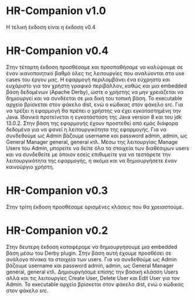 # HR-Companion v1.0
Η τελική έκδοση είναι η έκδοση v0.4

# HR-Companion v0.4
Στην τέταρτη έκδοση προσθέσαμε και προσπαθήσαμε να καλύψουμε σε έναν ικανοποιητικό βαθμό όλες τις λειτουργίες που αναλύονται στα use cases του έργου μας. Η εφαρμογή περιλαμβάνει ένα εύχρηστο και ευχάριστο για τον χρήστη γραφικό περιβάλλον, καθώς και μια embedded βάση δεδομένων (Apache Derby), ώστε ο χρήστης να μην χρειάζεται να δημιουργεί και να συνδέεται σε μια δική του τοπική βάση. Το executable αρχείο βρίσκεται στον φάκελο dist, ενώ ο κώδικας στον φάκελο src. Για να τρέξει η εφαρμογή θα πρέπει ο χρήστης να έχει εγκαταστημένη την Java. Ιδανικά προτείνεται η εγκατάσταση της Java version 8 και του jdk 13.0.2. 
Στην βάση της εφαρμογής έχουν προστεθεί από εμάς διάφορα δεδομένα για να φανεί η λειτουργικότητα της εφαρμογής. Για να συνδεθούμε ως Admin βάζουμε username και password admin, admin, ως General Manager general, general κτλ. Μέσω της λειτουργίας Manage Users του Admin, μπορείτε να δείτε όλα τα στοιχεία των διαθέσιμων users και να συνδεθείτε με όποιον εσείς επιθυμείτε για να τεστάρετε την λειτουργικότητα της εφαρμογής, η ακόμα και να δημιουργήσετε έναν καινούργιο χρήστη.


# HR-Companion v0.3
Στην τρίτη έκδοση προσθέσαμε ορισμένες κλάσεις που θα χρειαστούμε. 


# HR-Companion v0.2
Στην δευτερη έκδοση καταφέραμε να δημιουργήσουμε μια embedded βάση μέσω του Derby plugin. Στην βάση αυτή έχουμε προσθέσει σε ανάλογο πίνακα τα στοιχεία των users. Για να συνδεθούμε ως Admin βάζουμε username και password admin, admin, ως General Manager general, general κτλ. Δημιουργήσαμε επίσης την βασική κλάσση Users αλλά και τις λειτουργίες Create User, Delete User και Edit User για τον Admin. Το executable αρχείο βρίσκεται στον φάκελο dist, ενώ ο κώδικας στον φάκελο src.
